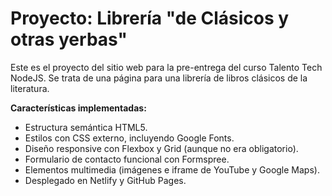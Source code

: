# Proyecto: Librería "de Clásicos y otras yerbas"

Este es el proyecto del sitio web para la pre-entrega del curso Talento Tech NodeJS. Se trata de una página para una librería de libros clásicos de la literatura.

**Características implementadas:**

- Estructura semántica HTML5.
- Estilos con CSS externo, incluyendo Google Fonts.
- Diseño responsive con Flexbox y Grid (aunque no era obligatorio).
- Formulario de contacto funcional con Formspree.
- Elementos multimedia (imágenes e iframe de YouTube y Google Maps).
- Desplegado en Netlify y GitHub Pages.
